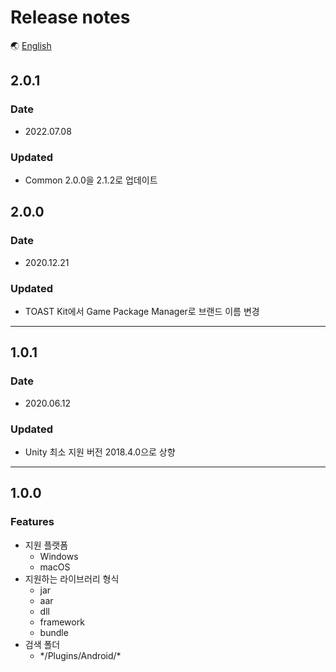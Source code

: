 # Release notes

🌏 [English](ReleaseNotes.en.md)

## 2.0.1

### Date

* 2022.07.08

### Updated

* Common 2.0.0을 2.1.2로 업데이트

## 2.0.0

### Date

* 2020.12.21

### Updated

* TOAST Kit에서 Game Package Manager로 브랜드 이름 변경

---

## 1.0.1

### Date

* 2020.06.12

### Updated

* Unity 최소 지원 버전 2018.4.0으로 상향

---

## 1.0.0

### Features

* 지원 플랫폼
    * Windows
    * macOS
* 지원하는 라이브러리 형식
    * jar
    * aar
    * dll
    * framework
    * bundle
* 검색 폴더
    * \*/Plugins/Android/*